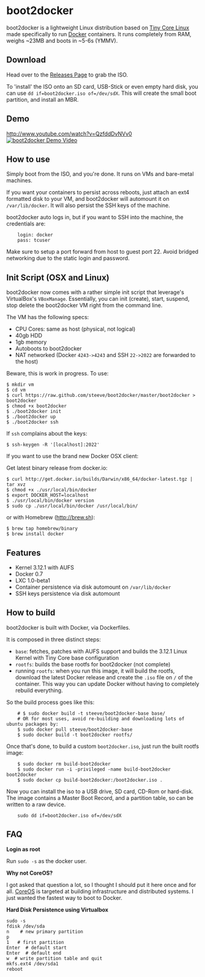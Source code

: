 boot2docker
===========

boot2docker is a lightweight Linux distribution based on [Tiny Core Linux](http://tinycorelinux.net) made specifically to run [Docker](https://www.docker.io/) containers.
It runs completely from RAM, weighs ~23MB and boots in ~5-6s (YMMV).

Download
--------
Head over to the [Releases Page](https://github.com/steeve/boot2docker/releases) to grab the ISO.

To 'install' the ISO onto an SD card, USB-Stick or even empty hard disk, you can use ``dd if=boot2docker.iso of=/dev/sdX``.
This will create the small boot partition, and install an MBR.

Demo
----
http://www.youtube.com/watch?v=QzfddDvNVv0
[![boot2docker Demo Video](http://i.imgur.com/hIwudK3.gif)](http://www.youtube.com/watch?v=QzfddDvNVv0&hd=1)

How to use
----------
Simply boot from the ISO, and you're done. It runs on VMs and bare-metal machines.

If you want your containers to persist across reboots, just attach an ext4 formatted disk to your VM, and boot2docker will automount it on `/var/lib/docker`. It will also persist the SSH keys of the machine.

boot2docker auto logs in, but if you want to SSH into the machine, the credentials are:
```
    login: docker
    pass: tcuser
```
Make sure to setup a port forward from host to guest port 22. Avoid bridged networking due to the static login and password.

Init Script (OSX and Linux)
------------------------------
boot2docker now comes with a rather simple init script that leverage's VirtualBox's `VBoxManage`. Essentially, you can init (create), start, suspend, stop delete the boot2docker VM right from the command line.

The VM has the following specs:

* CPU Cores: same as host (physical, not logical)
* 40gb HDD
* 1gb memory
* Autoboots to boot2docker
* NAT networked (Docker `4243->4243` and SSH `22->2022` are forwarded to the host)

Beware, this is work in progress. To use:

```
$ mkdir vm
$ cd vm
$ curl https://raw.github.com/steeve/boot2docker/master/boot2docker > boot2docker
$ chmod +x boot2docker
$ ./boot2docker init
$ ./boot2docker up
$ ./boot2docker ssh
```

If `ssh` complains about the keys:

```
$ ssh-keygen -R '[localhost]:2022'
```

If you want to use the brand new Docker OSX client:


Get latest binary release from docker.io:
```
$ curl http://get.docker.io/builds/Darwin/x86_64/docker-latest.tgz | tar xvz
$ chmod +x ./usr/local/bin/docker
$ export DOCKER_HOST=localhost
$ ./usr/local/bin/docker version
$ sudo cp ./usr/local/bin/docker /usr/local/bin/
```
or with Homebrew (http://brew.sh):
```
$ brew tap homebrew/binary
$ brew install docker
```

Features
--------
* Kernel 3.12.1 with AUFS
* Docker 0.7
* LXC 1.0-beta1
* Container persistence via disk automount on `/var/lib/docker`
* SSH keys persistence via disk automount


How to build
------------

boot2docker is built with Docker, via Dockerfiles.

It is composed in three distinct steps:
* `base`: fetches, patches with AUFS support and builds the 3.12.1 Linux Kernel with Tiny Core base configuration
* `rootfs`: builds the base rootfs for boot2docker (not complete)
* running `rootfs`: when you run this image, it will build the rootfs, download the latest Docker release and create the `.iso` file on `/` of the container. This way you can update Docker without having to completely rebuild everything.

So the build process goes like this:
```
    # $ sudo docker build -t steeve/boot2docker-base base/
    # OR for most uses, avoid re-building and downloading lots of ubuntu packages by:
    $ sudo docker pull steeve/boot2docker-base
    $ sudo docker build -t boot2docker rootfs/
```

Once that's done, to build a custom `boot2docker.iso`, just run the built rootfs image:
```
    $ sudo docker rm build-boot2docker
    $ sudo docker run -i -privileged -name build-boot2docker boot2docker
    $ sudo docker cp build-boot2docker:/boot2docker.iso .
```

Now you can install the iso to a USB drive, SD card, CD-Rom or hard-disk. The image contains
a Master Boot Record, and a partition table, so can be written to a raw device.
```
    sudo dd if=boot2docker.iso of=/dev/sdX
```

FAQ
----

**Login as root**

Run `sudo -s` as the docker user.

**Why not CoreOS?**

I got asked that question a lot, so I thought I should put it here once and for all. [CoreOS](http://coreos.com/) is targeted at building infrastructure and distributed systems. I just wanted the fastest way to boot to Docker.

**Hard Disk Persistence using Virtualbox**

```
sudo -s
fdisk /dev/sda
n    # new primary partition
p
1   # first partition
Enter  # default start
Enter  # default end
w  # write partition table and quit
mkfs.ext4 /dev/sda1
reboot
```

